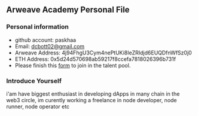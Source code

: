 ## Arweave Academy Personal File

### Personal information

- github account: paskhaa
- Email: dcbott02@gmail.com
- Arweave Address: 4j94FhgU3Cym4nePtUKi8IeZRIdjd6EUQDfnWfSz0j0
- ETH Address: 0x5d24d570698ab59217f8ccefa7818026396b731f
- Please finish this [form](https://docs.google.com/forms/d/e/1FAIpQLSfWA5fIIcBgmRppm3jNz5vmf9Mai_QMVil-2pO4r7YKn_Zhtw/viewform?usp=sf_link) to join in the talent pool.

### Introduce Yourself
 i'am have biggest enthusiast in developing dApps in many chain in the web3 circle, im curently working a freelance in node developer, node runner, node operator etc
